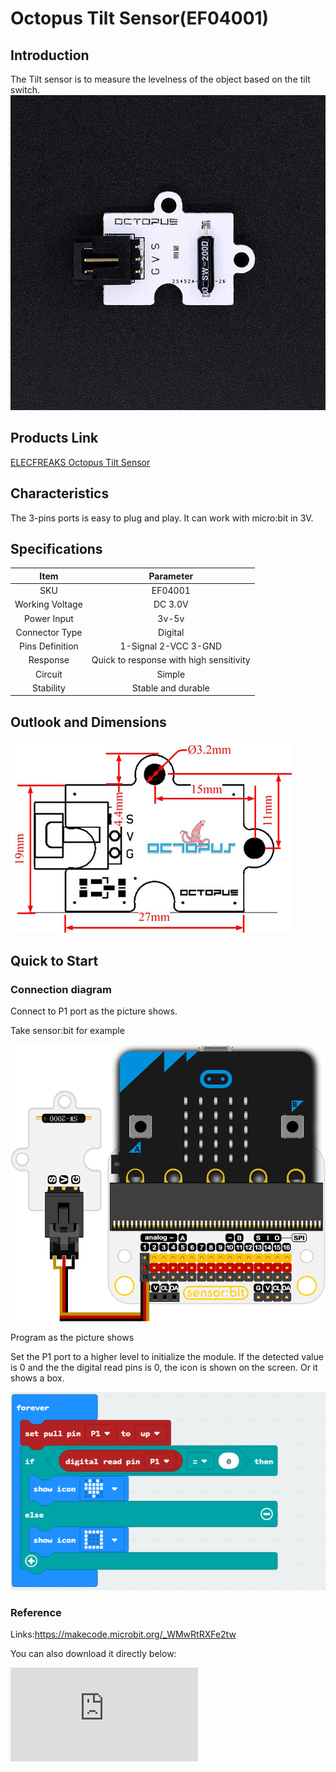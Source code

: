 # Octopus Tilt Sensor(EF04001)

## Introduction


 The Tilt sensor is to measure the  levelness of the object based on the tilt switch.
 ![](./images/PkfGPNo.jpg)


## Products Link

[ELECFREAKS Octopus Tilt Sensor](https://shop.elecfreaks.com/products/elecfreaks-octopus-tilt-sensor?_pos=1&_sid=dd780cd1a&_ss=r)

## Characteristics



 The 3-pins ports is easy to plug and play.
 It can work with micro:bit in 3V.

## Specifications


Item | Parameter
:-: | :-:
SKU|EF04001
Working Voltage|DC 3.0V
Power Input|3v-5v
Connector Type|Digital
Pins Definition|1-Signal 2-VCC 3-GND
Response|Quick to response with high sensitivity
Circuit|Simple
Stability|Stable and durable

## Outlook and Dimensions

 ![](./images/MOM6IH7.jpg)

## Quick to Start

### Connection diagram
 Connect to P1 port as the picture shows.

Take sensor:bit for example

 ![](./images/z0jNU2D.png)



Program as the picture shows

 Set the P1 port to a higher level to initialize the module.
 If the detected value is 0 and the the digital read pins is 0, the icon is shown on the screen.
 Or it shows a box.

 ![](./images/tVmLSAJ.png)

### Reference

Links:https://makecode.microbit.org/_WMwRtRXFe2tw

You can also download it directly below:


<div
    style={{
        position: 'relative',
        paddingBottom: '60%',
        overflow: 'hidden',
    }}
>
    <iframe
        src="https://makecode.microbit.org/_WMwRtRXFe2tw"
        frameborder="0"
        sandbox="allow-popups allow-forms allow-scripts allow-same-origin"
        style={{
            position: 'absolute',
            width: '100%',
            height: '100%',
        }}
    />
</div>


### Result
 When the tilt angel is changed,  the icon or rectangle is shown on the micro:bit.

## Relevant Cases


## Technique Files
